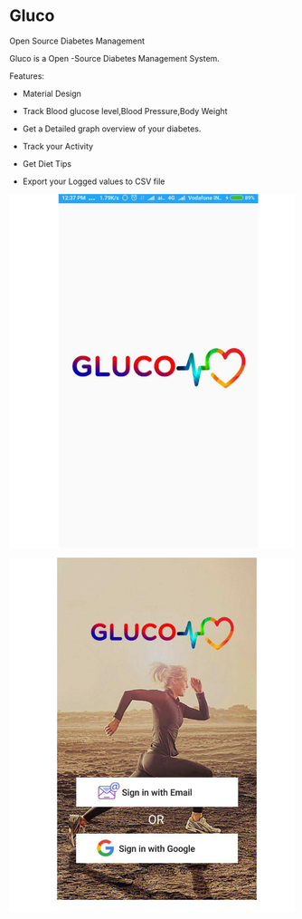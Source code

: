 # Gluco
Open Source Diabetes Management

Gluco is a Open -Source Diabetes Management System.

Features:

* Material Design

* Track Blood glucose level,Blood Pressure,Body Weight

* Get a Detailed graph overview of your diabetes.

* Track your Activity

* Get Diet Tips

* Export your Logged values to CSV file

![alt text](https://raw.githubusercontent.com/patrickprakash/Gluco/master/app/githubpics/sc1.png)

![alt text](https://raw.githubusercontent.com/patrickprakash/Gluco/master/app/githubpics/sc2.png)
